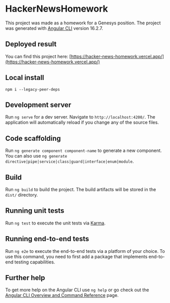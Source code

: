 # HackerNewsHomework

This project was made as a homework for a Genesys position.
The project was generated with [Angular CLI](https://github.com/angular/angular-cli) version 16.2.7.

## Deployed result
You can find this project here: [https://hacker-news-homework.vercel.app/](https://hacker-news-homework.vercel.app/)

## Local install
`npm i --legacy-peer-deps`

## Development server

Run `ng serve` for a dev server. Navigate to `http://localhost:4200/`. The application will automatically reload if you change any of the source files.

## Code scaffolding

Run `ng generate component component-name` to generate a new component. You can also use `ng generate directive|pipe|service|class|guard|interface|enum|module`.

## Build

Run `ng build` to build the project. The build artifacts will be stored in the `dist/` directory.

## Running unit tests

Run `ng test` to execute the unit tests via [Karma](https://karma-runner.github.io).

## Running end-to-end tests

Run `ng e2e` to execute the end-to-end tests via a platform of your choice. To use this command, you need to first add a package that implements end-to-end testing capabilities.

## Further help

To get more help on the Angular CLI use `ng help` or go check out the [Angular CLI Overview and Command Reference](https://angular.io/cli) page.
